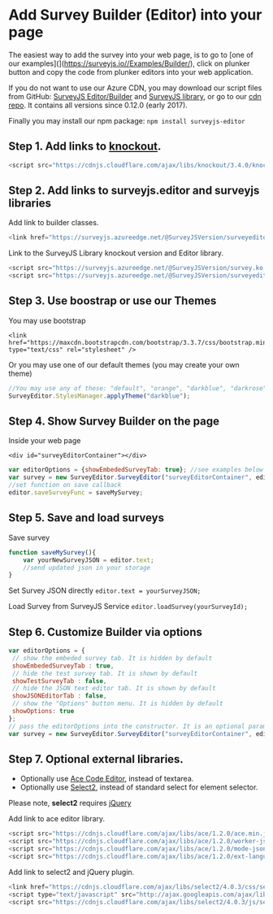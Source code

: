 # Add Survey Builder (Editor) into your page

The easiest way to add the survey into your web page, is to go to [one of our examples](](https://surveyjs.io//Examples/Builder/), click on plunker button and copy the code from plunker editors into your web application.

If you do not want to use our Azure CDN, you may download our script files from GitHub: [SurveyJS Editor/Builder](https://github.com/surveyjs/editor/releases) and [SurveyJS library](https://github.com/surveyjs/surveyjs/releases), or go to our [cdn repo](https://github.com/surveyjs/builds). It contains all versions since 0.12.0 (early 2017).

Finally you may install our npm package:
```npm install surveyjs-editor```

## Step 1. Add links to [knockout](http://knockoutjs.com).

```javascript
<script src="https://cdnjs.cloudflare.com/ajax/libs/knockout/3.4.0/knockout-min.js"></script>
```

## Step 2.  Add links to surveyjs.editor and surveyjs libraries

Add link to builder classes.
```javascript
<link href="https://surveyjs.azureedge.net/@SurveyJSVersion/surveyeditor.css" type="text/css" rel="stylesheet" />
```

Link to the SurveyJS Library knockout version and Editor library.
```javascript
<script src="https://surveyjs.azureedge.net/@SurveyJSVersion/survey.ko.min.js">
<script src="https://surveyjs.azureedge.net/@SurveyJSVersion/surveyeditor.min.js"></script>
```

## Step 3. Use boostrap or use our Themes

You may use bootstrap
```
<link href="https://maxcdn.bootstrapcdn.com/bootstrap/3.3.7/css/bootstrap.min.css" type="text/css" rel="stylesheet" />
```

Or you may use one of our default themes (you may create your own theme)
```javascript
//You may use any of these: "default", "orange", "darkblue", "darkrose", "stone", "winter", "winterstone"
SurveyEditor.StylesManager.applyTheme("darkblue");
```

## Step 4. Show Survey Builder on the page

Inside your web page

```
<div id="surveyEditorContainer"></div>
```

```javascript
var editorOptions = {showEmbededSurveyTab: true}; //see examples below
var survey = new SurveyEditor.SurveyEditor("surveyEditorContainer", editorOptions);
//set function on save callback
editor.saveSurveyFunc = saveMySurvey;
```

## Step 5. Save and load surveys

Save survey
```javascript
function saveMySurvey(){
    var yourNewSurveyJSON = editor.text;
    //send updated json in your storage  
}
```
Set Survey JSON directly
```editor.text = yourSurveyJSON;```

Load Survey from SurveyJS Service
```editor.loadSurvey(yourSurveyId);```

## Step 6. Customize Builder via options

```javascript
var editorOptions = {
 // show the embeded survey tab. It is hidden by default
 showEmbededSurveyTab : true,
 // hide the test survey tab. It is shown by default
 showTestSurveyTab : false,
 // hide the JSON text editor tab. It is shown by default
 showJSONEditorTab : false,
 // show the "Options" button menu. It is hidden by default 
 showOptions: true                          
};
// pass the editorOptions into the constructor. It is an optional parameter.
var survey = new SurveyEditor.SurveyEditor("surveyEditorContainer", editorOptions);
```

## Step 7. Optional external libraries.

+ Optionally use [Ace Code Editor](https://ace.c9.io/), instead of textarea.
+ Optionally use [Select2](https://select2.github.io/), instead of standard select for element selector.

Please note, **select2** requires [jQuery](https://jquery.com/)

Add link to ace editor library.
```javascript
<script src="https://cdnjs.cloudflare.com/ajax/libs/ace/1.2.0/ace.min.js" type="text/javascript"></script>
<script src="https://cdnjs.cloudflare.com/ajax/libs/ace/1.2.0/worker-json.js" type="text/javascript"></script>
<script src="https://cdnjs.cloudflare.com/ajax/libs/ace/1.2.0/mode-json.js" type="text/javascript"></script>
<script src="https://cdnjs.cloudflare.com/ajax/libs/ace/1.2.0/ext-language_tools.js" type="text/javascript"></script>
```

Add link to select2 and jQuery plugin.
```javascript
<link href="https://cdnjs.cloudflare.com/ajax/libs/select2/4.0.3/css/select2.min.css" type="text/css" rel="stylesheet" />
<script type="text/javascript" src="http://ajax.googleapis.com/ajax/libs/jquery/2.1.4/jquery.min.js"></script>
<script src="https://cdnjs.cloudflare.com/ajax/libs/select2/4.0.3/js/select2.min.js" type="text/javascript"></script>
```